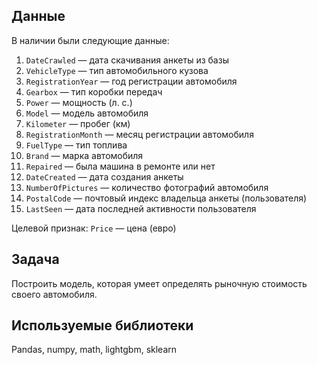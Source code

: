 ## Данные
В наличии были следующие данные:
1. `DateCrawled` — дата скачивания анкеты из базы
2. `VehicleType` — тип автомобильного кузова
3. `RegistrationYear` — год регистрации автомобиля
4. `Gearbox` — тип коробки передач
5. `Power` — мощность (л. с.)
6. `Model` — модель автомобиля
7. `Kilometer` — пробег (км)
8. `RegistrationMonth` — месяц регистрации автомобиля
9. `FuelType` — тип топлива
10. `Brand` — марка автомобиля
11. `Repaired` — была машина в ремонте или нет
12. `DateCreated` — дата создания анкеты
13. `NumberOfPictures` — количество фотографий автомобиля
14. `PostalCode` — почтовый индекс владельца анкеты (пользователя)
15. `LastSeen` — дата последней активности пользователя

Целевой признак:
`Price` — цена (евро)
## Задача 
Построить модель, которая умеет определять рыночную стоимость своего автомобиля.
## Используемые библиотеки
Pandas, numpy, math, lightgbm, sklearn
